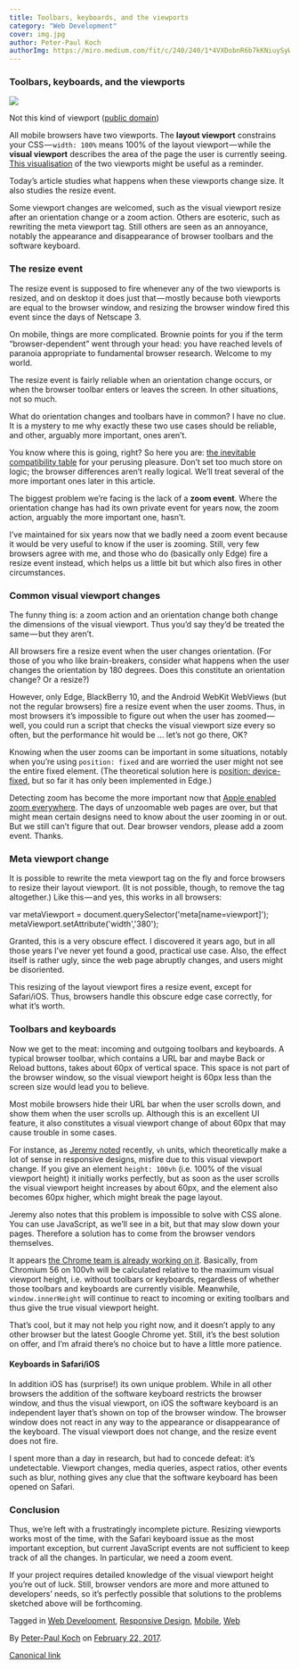```yaml
---
title: Toolbars, keyboards, and the viewports
category: "Web Development"
cover: img.jpg
author: Peter-Paul Koch
authorImg: https://miro.medium.com/fit/c/240/240/1*4VXDobnR6b7kKNiuySyWTQ.jpeg
---
```


### Toolbars, keyboards, and the viewports

![](https://cdn-images-1.medium.com/max/800/1*IFNfTRIE6og7IhH5Xnn3hg.jpeg)

Not this kind of viewport ([public domain](https://pixabay.com/en/space-shuttle-earth-clouds-582557/))

All mobile browsers have two viewports. The **layout viewport** constrains your CSS — `width: 100%` means 100% of the layout viewport — while the **visual viewport** describes the area of the page the user is currently seeing. [This visualisation](http://quirksmode.org/mobile/viewports/) of the two viewports might be useful as a reminder.

Today’s article studies what happens when these viewports change size. It also studies the resize event.

Some viewport changes are welcomed, such as the visual viewport resize after an orientation change or a zoom action. Others are esoteric, such as rewriting the meta viewport tag. Still others are seen as an annoyance, notably the appearance and disappearance of browser toolbars and the software keyboard.

### The resize event

The resize event is supposed to fire whenever any of the two viewports is resized, and on desktop it does just that — mostly because both viewports are equal to the browser window, and resizing the browser window fired this event since the days of Netscape 3.

On mobile, things are more complicated. Brownie points for you if the term “browser-dependent” went through your head: you have reached levels of paranoia appropriate to fundamental browser research. Welcome to my world.

The resize event is fairly reliable when an orientation change occurs, or when the browser toolbar enters or leaves the screen. In other situations, not so much.

What do orientation changes and toolbars have in common? I have no clue. It is a mystery to me why exactly these two use cases should be reliable, and other, arguably more important, ones aren’t.

You know where this is going, right? So here you are: [the inevitable compatibility table](http://www.quirksmode.org/dom/events/resize_mobile.html) for your perusing pleasure. Don’t set too much store on logic; the browser differences aren’t really logical. We’ll treat several of the more important ones later in this article.

The biggest problem we’re facing is the lack of a **zoom event**. Where the orientation change has had its own private event for years now, the zoom action, arguably the more important one, hasn’t.

I’ve maintained for six years now that we badly need a zoom event because it would be very useful to know if the user is zooming. Still, very few browsers agree with me, and those who do (basically only Edge) fire a resize event instead, which helps us a little bit but which also fires in other circumstances.

### Common visual viewport changes

The funny thing is: a zoom action and an orientation change both change the dimensions of the visual viewport. Thus you’d say they’d be treated the same — but they aren’t.

All browsers fire a resize event when the user changes orientation. (For those of you who like brain-breakers, consider what happens when the user changes the orientation by 180 degrees. Does this constitute an orientation change? Or a resize?)

However, only Edge, BlackBerry 10, and the Android WebKit WebViews (but not the regular browsers) fire a resize event when the user zooms. Thus, in most browsers it’s impossible to figure out when the user has zoomed — well, you could run a script that checks the visual viewport size every so often, but the performance hit would be … let’s not go there, OK?

Knowing when the user zooms can be important in some situations, notably when you’re using `position: fixed` and are worried the user might not see the entire fixed element. (The theoretical solution here is [position: device-fixed](http://www.quirksmode.org/blog/archives/2010/12/the_fifth_posit.html), but so far it has only been implemented in Edge.)

Detecting zoom has become the more important now that [Apple enabled zoom everywhere](https://webkit.org/blog/7367/new-interaction-behaviors-in-ios-10/). The days of unzoomable web pages are over, but that might mean certain designs need to know about the user zooming in or out. But we still can’t figure that out. Dear browser vendors, please add a zoom event. Thanks.

### Meta viewport change

It is possible to rewrite the meta viewport tag on the fly and force browsers to resize their layout viewport. (It is not possible, though, to remove the tag altogether.) Like this — and yes, this works in all browsers:

var metaViewport = document.querySelector('meta\[name=viewport\]');  
metaViewport.setAttribute('width','380');

Granted, this is a very obscure effect. I discovered it years ago, but in all those years I’ve never yet found a good, practical use case. Also, the effect itself is rather ugly, since the web page abruptly changes, and users might be disoriented.

This resizing of the layout viewport fires a resize event, except for Safari/iOS. Thus, browsers handle this obscure edge case correctly, for what it’s worth.

### Toolbars and keyboards

Now we get to the meat: incoming and outgoing toolbars and keyboards. A typical browser toolbar, which contains a URL bar and maybe Back or Reload buttons, takes about 60px of vertical space. This space is not part of the browser window, so the visual viewport height is 60px less than the screen size would lead you to believe.

Most mobile browsers hide their URL bar when the user scrolls down, and show them when the user scrolls up. Although this is an excellent UI feature, it also constitutes a visual viewport change of about 60px that may cause trouble in some cases.

For instance, as [Jeremy noted](https://adactio.com/journal/11690) recently, `vh` units, which theoretically make a lot of sense in responsive designs, misfire due to this visual viewport change. If you give an element `height: 100vh` (i.e. 100% of the visual viewport height) it initially works perfectly, but as soon as the user scrolls the visual viewport height increases by about 60px, and the element also becomes 60px higher, which might break the page layout.

Jeremy also notes that this problem is impossible to solve with CSS alone. You can use JavaScript, as we’ll see in a bit, but that may slow down your pages. Therefore a solution has to come from the browser vendors themselves.

It appears [the Chrome team is already working on it](https://developers.google.com/web/updates/2016/12/url-bar-resizing). Basically, from Chromium 56 on 100vh will be calculated relative to the maximum visual viewport height, i.e. without toolbars or keyboards, regardless of whether those toolbars and keyboards are currently visible. Meanwhile, `window.innerHeight` will continue to react to incoming or exiting toolbars and thus give the true visual viewport height.

That’s cool, but it may not help you right now, and it doesn’t apply to any other browser but the latest Google Chrome yet. Still, it’s the best solution on offer, and I’m afraid there’s no choice but to have a little more patience.

#### Keyboards in Safari/iOS

In addition iOS has (surprise!) its own unique problem. While in all other browsers the addition of the software keyboard restricts the browser window, and thus the visual viewport, on iOS the software keyboard is an independent layer that’s shown on top of the browser window. The browser window does not react in any way to the appearance or disappearance of the keyboard. The visual viewport does not change, and the resize event does not fire.

I spent more than a day in research, but had to concede defeat: it’s undetectable. Viewport changes, media queries, aspect ratios, other events such as blur, nothing gives any clue that the software keyboard has been opened on Safari.

### Conclusion

Thus, we’re left with a frustratingly incomplete picture. Resizing viewports works most of the time, with the Safari keyboard issue as the most important exception, but current JavaScript events are not sufficient to keep track of all the changes. In particular, we need a zoom event.

If your project requires detailed knowledge of the visual viewport height you’re out of luck. Still, browser vendors are more and more attuned to developers’ needs, so it’s perfectly possible that solutions to the problems sketched above will be forthcoming.

Tagged in [Web Development](https://medium.com/tag/web-development), [Responsive Design](https://medium.com/tag/responsive-design), [Mobile](https://medium.com/tag/mobile), [Web](https://medium.com/tag/web)

By [Peter-Paul Koch](https://medium.com/@pp.koch) on [February 22, 2017](https://medium.com/p/10abcc6c3769).

[Canonical link](https://medium.com/@pp.koch/toolbars-keyboards-and-the-viewports-10abcc6c3769)

